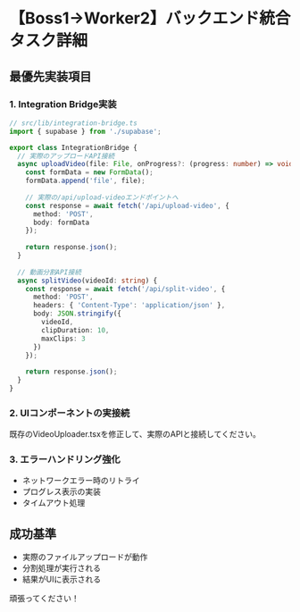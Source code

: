 # 【Boss1→Worker2】バックエンド統合タスク詳細

## 最優先実装項目

### 1. Integration Bridge実装
```typescript
// src/lib/integration-bridge.ts
import { supabase } from './supabase';

export class IntegrationBridge {
  // 実際のアップロードAPI接続
  async uploadVideo(file: File, onProgress?: (progress: number) => void) {
    const formData = new FormData();
    formData.append('file', file);
    
    // 実際の/api/upload-videoエンドポイントへ
    const response = await fetch('/api/upload-video', {
      method: 'POST',
      body: formData
    });
    
    return response.json();
  }
  
  // 動画分割API接続
  async splitVideo(videoId: string) {
    const response = await fetch('/api/split-video', {
      method: 'POST',
      headers: { 'Content-Type': 'application/json' },
      body: JSON.stringify({ 
        videoId,
        clipDuration: 10,
        maxClips: 3 
      })
    });
    
    return response.json();
  }
}
```

### 2. UIコンポーネントの実接続
既存のVideoUploader.tsxを修正して、実際のAPIと接続してください。

### 3. エラーハンドリング強化
- ネットワークエラー時のリトライ
- プログレス表示の実装
- タイムアウト処理

## 成功基準
- 実際のファイルアップロードが動作
- 分割処理が実行される
- 結果がUIに表示される

頑張ってください！